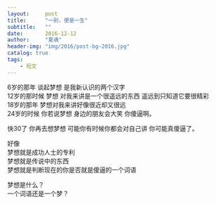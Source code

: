 ```yaml
---
layout:     post
title:      "一别，便是一生"
subtitle:   ""
date:       2016-12-12
author:     "夏魂"
header-img: "img/2016/post-bg-2016.jpg"
catalog: true
tags:
    - 短文
---
```



6岁的那年  谈起梦想 是我新认识的两个汉字  
12岁的那时候 梦想 对我来讲是一个很遥远的东西 遥远到只知道它要很精彩  
18岁的那年 梦想对我来讲好像很近却又很远  
24岁的时候 你若说梦想 身边的朋友会大笑 你傻逼啊。 
 
快30了 你再去想梦想 可能你有时候你都会对自己讲 你可能真傻逼了。   
  
好像   
梦想就是成功人士的专利  
梦想就是传说中的东西  
梦想就是判断现在的你是否就是傻逼的一个词语  
 
梦想是什么？  
一个词语还是一个梦？  
